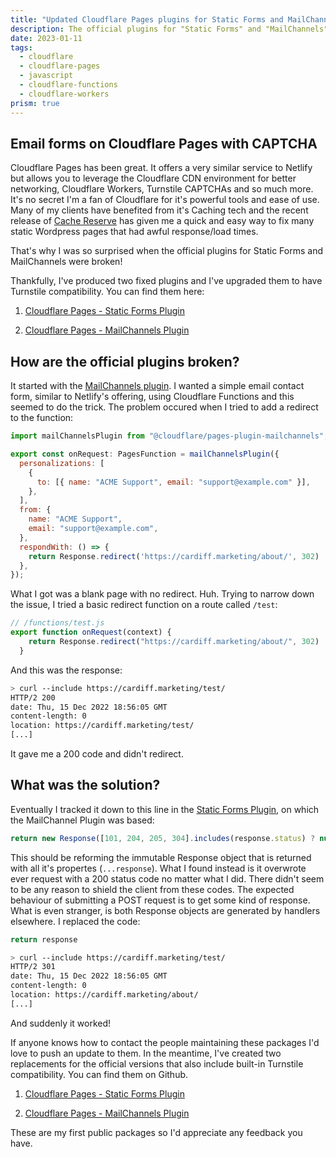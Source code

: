 ```yaml
---
title: "Updated Cloudflare Pages plugins for Static Forms and MailChannels"
description: The official plugins for "Static Forms" and "MailChannels" were broken. Here's an upgraded version of the plugins with Turnstile CAPTCHA support.
date: 2023-01-11
tags:
  - cloudflare
  - cloudflare-pages
  - javascript
  - cloudflare-functions
  - cloudflare-workers
prism: true
---
```


## Email forms on Cloudflare Pages with CAPTCHA

Cloudflare Pages has been great. It offers a very similar service to Netlify but allows you to leverage the Cloudflare CDN environment for better networking, Cloudflare Workers, Turnstile CAPTCHAs and so much more. It's no secret I'm a fan of Cloudflare for it's powerful tools and ease of use. Many of my clients have benefited from it's Caching tech and the recent release of [Cache Reserve](https://developers.cloudflare.com/cache/about/cache-reserve/) has given me a quick and easy way to fix many static Wordpress pages that had awful response/load times.

That's why I was so surprised when the official plugins for Static Forms and MailChannels were broken!

Thankfully, I've produced two fixed plugins and I've upgraded them to have Turnstile compatibility. You can find them here:

1. [Cloudflare Pages - Static Forms Plugin](https://github.com/yhorian/pages-plugin-static-forms)

2. [Cloudflare Pages - MailChannels Plugin](https://github.com/yhorian/pages-plugin-mailchannels)

## How are the official plugins broken?

It started with the [MailChannels plugin](https://developers.cloudflare.com/pages/platform/functions/plugins/mailchannels/). I wanted a simple email contact form, similar to Netlify's offering, using Cloudflare Functions and this seemed to do the trick. The problem occured when I tried to add a redirect to the function:

```js
import mailChannelsPlugin from "@cloudflare/pages-plugin-mailchannels";

export const onRequest: PagesFunction = mailChannelsPlugin({
  personalizations: [
    {
      to: [{ name: "ACME Support", email: "support@example.com" }],
    },
  ],
  from: {
    name: "ACME Support",
    email: "support@example.com",
  },
  respondWith: () => {
    return Response.redirect('https://cardiff.marketing/about/', 302)
  },
});
```

What I got was a blank page with no redirect. Huh. Trying to narrow down the issue, I tried a basic redirect function on a route called `/test`:

```js
// /functions/test.js
export function onRequest(context) {
    return Response.redirect("https://cardiff.marketing/about/", 302)
  }
```

And this was the response:

```sh
> curl --include https://cardiff.marketing/test/
HTTP/2 200
date: Thu, 15 Dec 2022 18:56:05 GMT
content-length: 0
location: https://cardiff.marketing/test/
[...]
```

It gave me a 200 code and didn't redirect.

## What was the solution?

Eventually I tracked it down to this line in the [Static Forms Plugin](https://developers.cloudflare.com/pages/platform/functions/plugins/static-forms/), on which the MailChannel Plugin was based:

```js
return new Response([101, 204, 205, 304].includes(response.status) ? null : response.body, { …response, headers: new Headers(response.headers) });
```

This should be reforming the immutable Response object that is returned with all it's propertes (`...response`). What I found instead is it overwrote ever request with a 200 status code no matter what I did. There didn't seem to be any reason to shield the client from these codes. The expected behaviour of submitting a POST request is to get some kind of response. What is even stranger, is both Response objects are generated by handlers elsewhere. I replaced the code:

```js
return response
```

```sh
> curl --include https://cardiff.marketing/test/
HTTP/2 301
date: Thu, 15 Dec 2022 18:56:05 GMT
content-length: 0
location: https://cardiff.marketing/about/
[...]
```

And suddenly it worked!

If anyone knows how to contact the people maintaining these packages I'd love to push an update to them. In the meantime, I've created two replacements for the official versions that also include built-in Turnstile compatibility. You can find them on Github.

1. [Cloudflare Pages - Static Forms Plugin](https://github.com/yhorian/pages-plugin-static-forms)

2. [Cloudflare Pages - MailChannels Plugin](https://github.com/yhorian/pages-plugin-mailchannels)

These are my first public packages so I'd appreciate any feedback you have.
